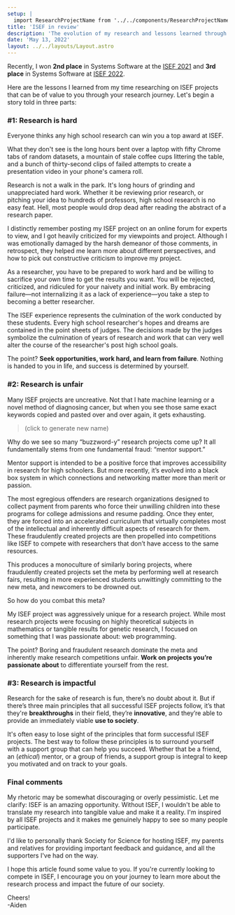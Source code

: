 ```yaml
---
setup: |
  import ResearchProjectName from '../../components/ResearchProjectName.jsx';
title: 'ISEF in review'
description: 'The evolution of my research and lessons learned through 2 years of ISEF'
date: 'May 13, 2022'
layout: ../../layouts/Layout.astro
---
```


Recently, I won **2nd place** in Systems Software at the [ISEF 2021](https://www.societyforscience.org/press-release/2021-regeneron-isef-grand-awards/#:~:text=SOFT031) and **3rd place** in Systems Software at [ISEF 2022](https://www.societyforscience.org/press-release/regeneron-isef-full-awards-2022/#:~:text=SOFT037).

Here are the lessons I learned from my time researching on ISEF projects that can be of value to you through your research journey. Let's begin a story told in three parts:

### #1: Research is hard

Everyone thinks any high school research can win you a top award at ISEF.

What they don't see is the long hours bent over a laptop with fifty Chrome tabs of random datasets, a mountain of stale coffee cups littering the table, and a bunch of thirty-second clips of failed attempts to create a presentation video in your phone's camera roll.

Research is not a walk in the park. It's long hours of grinding and unappreciated hard work. Whether it be reviewing prior research, or pitching your idea to hundreds of professors, high school research is no easy feat. Hell, most people would drop dead after reading the abstract of a research paper.

I distinctly remember posting my ISEF project on an online forum for experts to view, and I got heavily criticized for my viewpoints and project. Although I was emotionally damaged by the harsh demeanor of those comments, in retrospect, they helped me learn more about different perspectives, and how to pick out constructive criticism to improve my project.

As a researcher, you have to be prepared to work hard and be willing to sacrifice your own time to get the results you want. You will be rejected, criticized, and ridiculed for your naivety and initial work. By embracing failure—not internalizing it as a lack of experience—you take a step to becoming a better researcher.

The ISEF experience represents the culmination of the work conducted by these students. Every high school researcher's hopes and dreams are contained in the point sheets of judges. The decisions made by the judges symbolize the culmination of years of research and work that can very well alter the course of the researcher's post high school goals.

The point? **Seek opportunities, work hard, and learn from failure**. Nothing is handed to you in life, and success is determined by yourself.

### #2: Research is unfair

Many ISEF projects are uncreative. Not that I hate machine learning or a novel method of diagnosing cancer, but when you see those same exact keywords copied and pasted over and over again, it gets exhausting.

> <ResearchProjectName client:idle /> (click to generate new name)

Why do we see so many “buzzword-y” research projects come up? It all fundamentally stems from one fundamental fraud: “mentor support.”

Mentor support is intended to be a positive force that improves accessibility in research for high schoolers. But more recently, it’s evolved into a black box system in which connections and networking matter more than merit or passion.

The most egregious offenders are research organizations designed to collect payment from parents who force their unwilling children into these programs for college admissions and resume padding. Once they enter, they are forced into an accelerated curriculum that virtually completes most of the intellectual and inherently difficult aspects of research for them. These fraudulently created projects are then propelled into competitions like ISEF to compete with researchers that don’t have access to the same resources.

This produces a monoculture of similarly boring projects, where fraudulently created projects set the meta by performing well at research fairs, resulting in more experienced students unwittingly committing to the new meta, and newcomers to be drowned out.

So how do you combat this meta?

My ISEF project was aggressively unique for a research project. While most research projects were focusing on highly theoretical subjects in mathematics or tangible results for genetic research, I focused on something that I was passionate about: web programming.

The point? Boring and fraudulent research dominate the meta and inherently make research competitions unfair. **Work on projects you’re passionate about** to differentiate yourself from the rest.

### #3: Research is impactful

Research for the sake of research is fun, there’s no doubt about it. But if there’s three main principles that all successful ISEF projects follow, it’s that they're **breakthroughs** in their field, they’re **innovative**, and they’re able to provide an immediately viable **use to society**.

It's often easy to lose sight of the principles that form successful ISEF projects. The best way to follow these principles is to surround yourself with a support group that can help you succeed. Whether that be a friend, an (_ethical_) mentor, or a group of friends, a support group is integral to keep you motivated and on track to your goals.

### Final comments

My rhetoric may be somewhat discouraging or overly pessimistic. Let me clarify: ISEF is an amazing opportunity. Without ISEF, I wouldn't be able to translate my research into tangible value and make it a reality. I'm inspired by all ISEF projects and it makes me genuinely happy to see so many people participate.

I'd like to personally thank Society for Science for hosting ISEF, my parents and relatives for providing important feedback and guidance, and all the supporters I've had on the way.

I hope this article found some value to you. If you're currently looking to compete in ISEF, I encourage you on your journey to learn more about the research process and impact the future of our society.

Cheers!\
-Aiden
